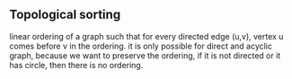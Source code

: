 ## Topological sorting

linear ordering of a graph such that for every directed edge (u,v), vertex u comes before v in the ordering.
it is only possible for direct and acyclic graph, because we want to preserve the ordering, if it is not directed or it has circle, then there is no ordering.
